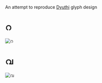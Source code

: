 An attempt to reproduce [Dyuthi](https://smc.org.in/fonts/dyuthi) glyph design


# റ

![റ](റ.mp.svg "റ")

# വ

![വ](വ.mp.svg "വ")
